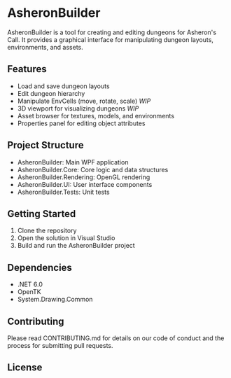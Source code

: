 # AsheronBuilder



AsheronBuilder is a tool for creating and editing dungeons for Asheron's Call. It provides a graphical interface for manipulating dungeon layouts, environments, and assets.

## Features

- Load and save dungeon layouts
- Edit dungeon hierarchy
- Manipulate EnvCells (move, rotate, scale) *WIP*
- 3D viewport for visualizing dungeons *WIP*
- Asset browser for textures, models, and environments
- Properties panel for editing object attributes

## Project Structure

- AsheronBuilder: Main WPF application
- AsheronBuilder.Core: Core logic and data structures
- AsheronBuilder.Rendering: OpenGL rendering
- AsheronBuilder.UI: User interface components
- AsheronBuilder.Tests: Unit tests

## Getting Started

1. Clone the repository
2. Open the solution in Visual Studio
3. Build and run the AsheronBuilder project

## Dependencies

- .NET 6.0
- OpenTK
- System.Drawing.Common

## Contributing

Please read CONTRIBUTING.md for details on our code of conduct and the process for submitting pull requests.

## License
